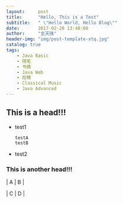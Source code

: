```yaml
---
layout:     post
title:      "Hello, This is a Test"
subtitle:   " \"Hello World, Hello Blog\""
date:       2017-02-20 13:48:00
author:     "玄天强"
header-img: "img/post-template-xtq.jpg"
catalog: true
tags:
    - Java Basic
    - 随笔
    - 书摘
    - Java Web
    - 拾穗
    - Classical Music
    - Java Advanced 
---
```



## This is a head!!!

*	test1
		
		testA
		testB

*	test2

### This is another head!!!

|	 A		 |	B	|

|	 C		 |	D	|